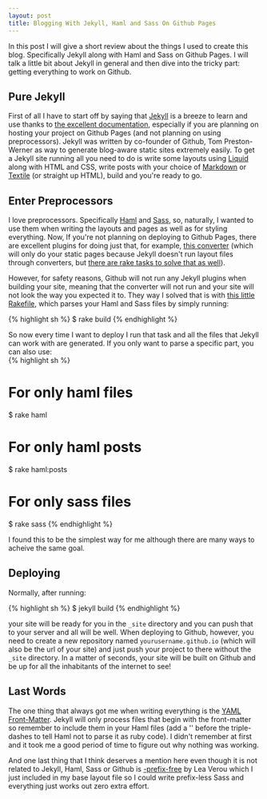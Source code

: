 ```yaml
---
layout: post
title: Blogging With Jekyll, Haml and Sass On Github Pages
---
```


In this post I will give a short review about the things I used to create this blog. Specifically Jekyll along with Haml and Sass on Github Pages. I will talk a little bit about Jekyll in general and then dive into the tricky part: getting everything to work on Github.



## Pure Jekyll

First of all I have to start off by saying that [Jekyll](http://jekyllrb.com) is a breeze to learn and use thanks to [the excellent documentation](http://jekyllrb.com/docs/home), especially if you are planning on hosting your project on Github Pages (and not planning on using preprocessors). Jekyll was written by co-founder of Github, Tom Preston-Werner as way to generate blog-aware static sites extremely easily. To get a Jekyll site running all you need to do is write some layouts using [Liquid](http://liquidmarkup.org) along with HTML and CSS, write posts with your choice of [Markdown](http://daringfireball.net/projects/markdown/) or [Textile](http://textile.sitemonks.com/) (or straight up HTML), build and you're ready to go.  

## Enter Preprocessors

I love preprocessors. Specifically [Haml](http://haml.info) and [Sass](http://sass-lang.com), so, naturally, I wanted to use them when writing the layouts and pages as well as for styling everything. Now, If you're not planning on deploying to Github Pages, there are excellent plugins for doing just that, for example, [this converter](https://gist.github.com/radamant/481456)	(which will only do your static pages because Jekyll doesn't run layout files through converters, but [there are rake tasks to solve that as well](https://gist.github.com/connatser/1224454)).

However, for safety reasons, Github will not run any Jekyll plugins when building your site, meaning that the converter will not run and your site will not look the way you expected it to. They way I solved that is with [this little Rakefile](https://gist.github.com/agelber/5977827), which parses your Haml and Sass files by simply running:  

{% highlight sh %}
$ rake build
{% endhighlight %}

So now every time I want to deploy I run that task and all the files that Jekyll can work with are generated. If you only want to parse a specific part, you can also use:  
{% highlight sh %}
# For only haml files
$ rake haml
# For only haml posts
$ rake haml:posts
# For only sass files
$ rake sass
{% endhighlight %}

I found this to be the simplest way for me although there are many ways to acheive the same goal.

## Deploying

Normally, after running:

{% highlight sh %}
$ jekyll build 
{% endhighlight %}

your site will be ready for you in the `_site` directory and you can push that to your server and all will be well. When deploying to Github, however, you need to create a new repository named `yourusername.github.io` (which will also be the url of your site) and just push your project to there without the `_site` directory. In a matter of seconds, your site will be built on Github and be up for all the inhabitants of the internet to see!

## Last Words

The one thing that always got me when writing everything is the [YAML Front-Matter](http://jekyllrb.com/docs/frontmatter/). Jekyll will only process files that begin with the front-matter so remember to include them in your Haml files (add a '\' before the triple-dashes to tell Haml not to parse it as ruby code). I didn't remember at first and it took me a good period of time to figure out why nothing was working.

And one last thing that I think deserves a mention here even though it is not related to Jekyll, Haml, Sass or Github is [-prefix-free](http://leaverou.github.io/prefixfree/) by Lea Verou which I just included in my base layout file so I could write prefix-less Sass and everything just works out zero extra effort.